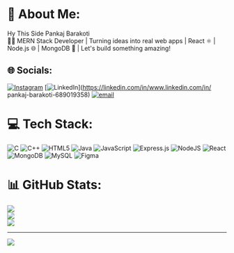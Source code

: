 # 💫 About Me:
Hy This Side Pankaj Barakoti <br>👨‍💻 MERN Stack Developer | Turning ideas into real web apps | React ⚛️ | Node.js 🌐 | MongoDB 🍃 | Let's build something amazing!


## 🌐 Socials:
[![Instagram](https://img.shields.io/badge/Instagram-%23E4405F.svg?logo=Instagram&logoColor=white)](https://instagram.com/yesmepankaj) [![LinkedIn](https://img.shields.io/badge/LinkedIn-%230077B5.svg?logo=linkedin&logoColor=white)](https://linkedin.com/in/www.linkedin.com/in/ pankaj-barakoti-689019358) [![email](https://img.shields.io/badge/Email-D14836?logo=gmail&logoColor=white)](mailto:pankajbarakoti837@gmail.com) 

# 💻 Tech Stack:
![C](https://img.shields.io/badge/c-%2300599C.svg?style=for-the-badge&logo=c&logoColor=white) ![C++](https://img.shields.io/badge/c++-%2300599C.svg?style=for-the-badge&logo=c%2B%2B&logoColor=white) ![HTML5](https://img.shields.io/badge/html5-%23E34F26.svg?style=for-the-badge&logo=html5&logoColor=white) ![Java](https://img.shields.io/badge/java-%23ED8B00.svg?style=for-the-badge&logo=openjdk&logoColor=white) ![JavaScript](https://img.shields.io/badge/javascript-%23323330.svg?style=for-the-badge&logo=javascript&logoColor=%23F7DF1E) ![Express.js](https://img.shields.io/badge/express.js-%23404d59.svg?style=for-the-badge&logo=express&logoColor=%2361DAFB) ![NodeJS](https://img.shields.io/badge/node.js-6DA55F?style=for-the-badge&logo=node.js&logoColor=white) ![React](https://img.shields.io/badge/react-%2320232a.svg?style=for-the-badge&logo=react&logoColor=%2361DAFB) ![MongoDB](https://img.shields.io/badge/MongoDB-%234ea94b.svg?style=for-the-badge&logo=mongodb&logoColor=white) ![MySQL](https://img.shields.io/badge/mysql-4479A1.svg?style=for-the-badge&logo=mysql&logoColor=white) ![Figma](https://img.shields.io/badge/figma-%23F24E1E.svg?style=for-the-badge&logo=figma&logoColor=white)
# 📊 GitHub Stats:
![](https://github-readme-stats.vercel.app/api?username=impankajbarakoti&theme=neon&hide_border=false&include_all_commits=false&count_private=false)<br/>
![](https://nirzak-streak-stats.vercel.app/?user=impankajbarakoti&theme=neon&hide_border=false)<br/>
![](https://github-readme-stats.vercel.app/api/top-langs/?username=impankajbarakoti&theme=neon&hide_border=false&include_all_commits=false&count_private=false&layout=compact)

---
[![](https://visitcount.itsvg.in/api?id=impankajbarakoti&icon=0&color=0)](https://visitcount.itsvg.in)

<!-- Proudly created with GPRM ( https://gprm.itsvg.in ) -->
